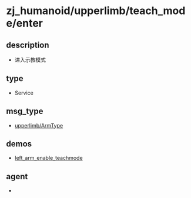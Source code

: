 
# zj_humanoid/upperlimb/teach_mode/enter

## description
- 进入示教模式


## type
- Service

## msg_type
- [upperlimb/ArmType](../../../../zj_humanoid_types.md#upperlimb/ArmType)

## demos
- [left_arm_enable_teachmode](./left_arm_enable_teachmode.yaml)


## agent
- 


